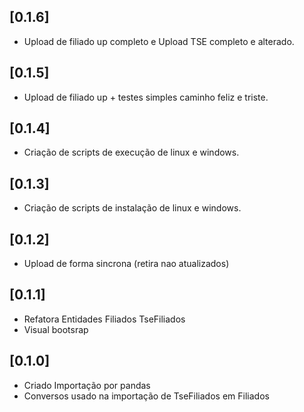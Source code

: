 ## [0.1.6]
- Upload de filiado up completo e Upload TSE completo e alterado.
## [0.1.5]
- Upload de filiado up + testes simples caminho feliz e triste.
## [0.1.4]
- Criação de scripts de execução de linux e windows.
## [0.1.3]
- Criação de scripts de instalação de linux e windows. 
## [0.1.2]
- Upload de forma sincrona (retira nao atualizados)
## [0.1.1]
- Refatora Entidades Filiados TseFiliados
- Visual bootsrap
## [0.1.0]
- Criado Importação por pandas
- Conversos usado na importação de TseFiliados em Filiados